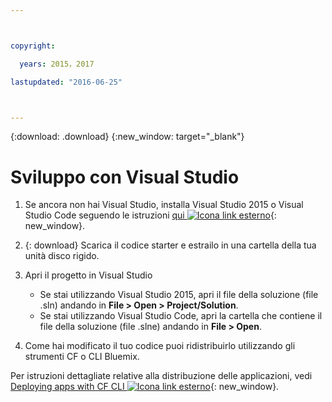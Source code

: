 ```yaml
---



copyright:

  years: 2015，2017

lastupdated: "2016-06-25"



---
```


{:download: .download}
{:new_window: target="_blank"}

# Sviluppo con Visual Studio

  1. Se ancora non hai Visual Studio, installa Visual Studio 2015 o Visual Studio Code seguendo le istruzioni [qui ![Icona link esterno](../icons/launch-glyph.svg)](https://msdn.microsoft.com/en-us/library/e2h7fzkw.aspx){: new_window}.

  1. {: download} Scarica il codice starter e estrailo in una cartella della tua unità disco rigido.

  1. Apri il progetto in Visual Studio

      + Se stai utilizzando Visual Studio 2015, apri il file della soluzione (file .sln) andando in **File > Open > Project/Solution**.
      + Se stai utilizzando Visual Studio Code, apri la cartella che contiene il file della soluzione (file .slne) andando in **File > Open**.

  1. Come hai modificato il tuo codice puoi ridistribuirlo utilizzando gli strumenti CF o CLI Bluemix.

Per istruzioni dettagliate relative alla distribuzione delle applicazioni, vedi [Deploying apps with CF CLI ![Icona link esterno](../icons/launch-glyph.svg)](./install_cli.html){: new_window}.
